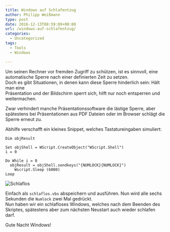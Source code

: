```yaml
---
title: Windows auf Schlafentzug
author: Philipp Weißmann
type: post
date: 2016-12-13T08:59:09+00:00
url: /windows-auf-schlafentzug/
categories:
  - Uncategorized
tags:
  - Tools
  - Windows

---
```

Um seinen Rechner vor fremden Zugriff zu schützen, ist es sinnvoll, eine automatische Sperre nach einer definierten Zeit zu setzen.  
Doch es gibt Situationen, in denen kann diese Sperre hinderlich sein: Hält man eine  
Präsentation und der Bildschirm sperrt sich, hilft nur noch entsperren und weitermachen.

<!--more-->

Zwar verhindert manche Präsentationssoftware die lästige Sperre, aber spätestens bei Präsentationen aus PDF Dateien oder im Browser schlägt die Sperre erneut zu.

Abhilfe verschafft ein kleines Snippet, welches Tastatureingaben simuliert:

```vbscript
Dim objResult

Set objShell = WScript.CreateObject("WScript.Shell")    
i = 0

Do While i = 0
  objResult = objShell.sendkeys("{NUMLOCK}{NUMLOCK}")
    Wscript.Sleep (6000)
Loop
```

<img decoding="async" src="https://philipp-weissmann.de/wp-content/uploads/2019/04/schlaflos-1024x681.jpg" alt="Schlaflos" /> 

Einfach als `schlaflos.vbs` abspeichern und ausführen. Nun wird alle sechs Sekunden die `Numlock` zwei Mal gedrückt.  
Nun haben wir ein schlafloses Windows, welches nach dem Beenden des Skriptes, spätestens aber zum nächsten Neustart auch wieder schlafen darf. 

Gute Nacht Windows!